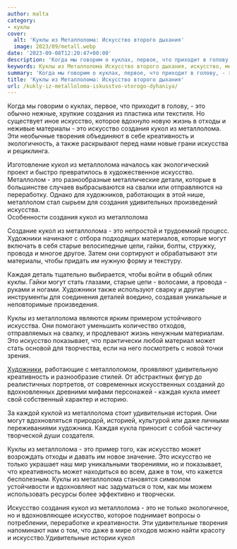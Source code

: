 ```yaml
---
author: malta
category:
- куклы
cover:
  alt: 'Куклы из Металлолома: Искусство второго дыхания'
  image: 2023/09/metall.webp
date: '2023-09-08T12:20:47+00:00'
description: 'Когда мы говорим о куклах, первое, что приходит в голову, - это обычно нежные, хрупкие создания из пластика или текстиля. Но существует иное искусство,...'
keywords: Куклы из Металлолома Искусство второго дыхания, искусство, металлолома, это, кукол, создания, куклы, креативность, искусства, художники, могут, каждая, которое, жизнь, отходы, материалы
summary: 'Когда мы говорим о куклах, первое, что приходит в голову, - это обычно нежные, хрупкие создания из пластика или текстиля. Но существует иное искусство,...'
title: 'Куклы из Металлолома: Искусство второго дыхания'
url: /kukly-iz-metalloloma-iskusstvo-vtorogo-dyhaniya/
---
```


Когда мы говорим о куклах, первое, что приходит в голову, \- это обычно нежные, хрупкие создания из пластика или текстиля. Но существует иное искусство, которое вдохнуло новую жизнь в отходы и неживые материалы \- это искусство создания кукол из металлолома. Эти необычные творения объединяют в себе креативность и экологичность, а также раскрывают перед нами новые грани искусства и рециклинга.

Изготовление кукол из металлолома началось как экологический проект и быстро превратилось в художественное искусство. Металлолом \- это разнообразные металлические детали, которые в большинстве случаев выбрасываются на свалки или отправляются на переработку. Однако для художников, работающих в этой нише, металлолом стал сырьем для создания удивительных произведений искусства.  
Особенности создания кукол из металлолома

Создание кукол из металлолома \- это непростой и трудоемкий процесс. Художники начинают с отбора подходящих материалов, которые могут включать в себя старые велосипедные цепи, гайки, болты, стружку, провода и многое другое. Затем они сортируют и обрабатывают эти материалы, чтобы придать им нужную форму и текстуру.

Каждая деталь тщательно выбирается, чтобы войти в общий облик куклы. Гайки могут стать глазами, старые цепи \- волосами, а провода \- руками и ногами. Художники также используют сварку и другие инструменты для соединения деталей воедино, создавая уникальные и неповторимые произведения.

Куклы из металлолома являются ярким примером устойчивого искусства. Они помогают уменьшить количество отходов, отправляемых на свалку, и продлевают жизнь ненужным материалам. Это искусство показывает, что практически любой материал может стать основой для творчества, если на него посмотреть с новой точки зрения.

[Художники](https://www.hubcapcreatures.com/buy-work/), работающие с металлоломом, проявляют удивительную креативность и разнообразие стилей. От абстрактных фигур до реалистичных портретов, от современных искусственных созданий до вдохновленных древними мифами персонажей \- каждая кукла имеет свой собственный характер и историю.  

За каждой куклой из металлолома стоит удивительная история. Они могут вдохновляться природой, историей, культурой или даже личными переживаниями художника. Каждая кукла приносит с собой частичку творческой души создателя.  

Куклы из металлолома \- это пример того, как искусство может возрождать отходы и давать им новое значение. Это искусство не только украшает наш мир уникальными творениями, но и показывает, что креативность может находиться во всем, даже в том, что кажется бесполезным. Куклы из металлолома становятся символом устойчивости и вдохновляют нас задуматься о том, как мы можем использовать ресурсы более эффективно и творчески.

Искусство создания кукол из металлолома \- это не только экологичное, но и вдохновляющее искусство, которое поднимает вопросы о потреблении, переработке и креативности. Эти удивительные творения напоминают нам о том, что даже в мире отходов можно найти красоту и искусство.Удивительные истории кукол